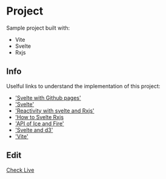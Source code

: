 # Project

Sample project built with:

- Vite
- Svelte
- Rxjs

## Info

Uselful links to understand the implementation of this project:

- ['Svelte with Github pages'](https://sveltesaas.com/articles/sveltekit-github-pages-guide/)
- ['Svelte'](https://kit.svelte.dev/docs/web-standards)
- ['Reactivity with svelte and Rxjs'](https://timdeschryver.dev/blog/unlocking-reactivity-with-svelte-and-rxjs#refactored-typehead)
- ['How to Svelte Rxjs](https://goodguydaniel.com/blog/how-to-svelte-rxjs)
- ['API of Ice and Fire'](https://anapioficeandfire.com/)
- ['Svelte and d3'](https://medium.com/codex/getting-started-with-svelte-and-d3-js-ea915d2c2c2c)
- ['Vite'](https://vitejs.dev/config/)

## Edit

[Check Live](https://matiassantos.github.io/vitejs-svelte/)
